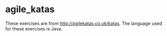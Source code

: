 # agile_katas

These exercises are from http://agilekatas.co.uk/katas. The language used for these exercises is Java.
